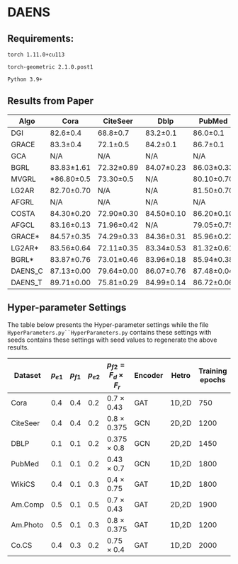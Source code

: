 # DAENS

## Requirements: 
`torch 1.11.0+cu113`

`torch-geometric 2.1.0.post1`

`Python 3.9+`





## Results from Paper

| Algo  | Cora               | CiteSeer           | Dblp              | PubMed             | WikiCS            | Am.Comp           | Am.Photo           | Co.CS             |
|-------|--------------------|--------------------|-------------------|--------------------|-------------------|-------------------|--------------------|-------------------|
| DGI   | 82.6±0.4           | 68.8±0.7           | 83.2±0.1          | 86.0±0.1           | 75.35±0.14        | 83.95±0.47        | 91.61±0.22         | 92.15±0.63        |
| GRACE | 83.3±0.4           | 72.1±0.5           | 84.2±0.1          | 86.7±0.1           | 80.14±0.48        | 89.53±0.35        | 92.78±0.45         | 91.12±0.20        |
| GCA   | N/A                | N/A                | N/A               | N/A                | 78.35±0.05        | 88.94±0.15        | 92.53±0.16         | 93.10±0.01        |
| BGRL  | 83.83±1.61         | 72.32±0.89         | 84.07±0.23        | 86.03±0.33         | 79.98±0.10        | *90.34±0.19       | 93.17±0.30         | 93.31±0.13        |
| MVGRL | *86.80±0.5         | 73.30±0.5          | N/A               | 80.10±0.70         | 77.52±0.08        | 87.52±0.11        | 91.74±0.07         | 92.11±0.12        |
| LG2AR | 82.70±0.70         | N/A                | N/A               | 81.50±0.70         | 77.80±0.50        | 89.60±0.30        | 94.10±0.40        | 93.60±0.30       |
| AFGRL | N/A                | N/A                | N/A               | N/A                | 77.62±0.49        | 89.88±0.33        | 93.22±0.28         | 93.27±0.17        |
| COSTA | 84.30±0.20         | 72.90±0.30         | 84.50±0.10        | 86.20±0.10         | 79.12±0.02        | 88.32±0.03        | 92.56±0.45         | 92.95±0.12        |
| AFGCL | 83.16±0.13         | 71.96±0.42         | N/A               | 79.05±0.75         | 79.01±0.51        | 89.68±0.19        | 92.49±0.31         | 91.92±0.10        |
| GRACE*| 84.57±0.35         | 74.29±0.33         | 84.36±0.31        | 85.96±0.23         | 80.51±0.41        | 89.88±0.14        | 93.04±0.14         | OOM               |
| LG2AR*| 83.56±0.64         | 72.11±0.35         | 83.34±0.53        | 81.32±0.61         | 78.23±0.29        | 89.57±0.35        | 94.07±0.41        | 93.45±0.48       |
| BGRL* | 83.87±0.76         | 73.01±0.46         | 83.96±0.18        | 85.94±0.38         | 79.86±0.11        | *90.49±0.17       | 93.65±0.21         | 93.25±0.15        |
| DAENS_C| 87.13±0.00      | 79.64±0.00      | 86.07±0.76      | 87.48±0.04       | 83.29±0.21      |90.44±0.19       | 93.44±0.25        | 93.19±0.13       |
| DAENS_T| 89.71±0.00     | 75.81±0.29       | 84.99±0.14      | 86.72±0.06       | 83.62±0.00     | 91.60±0.24     | 94.68±0.42      | 93.96±0.04     |

## Hyper-parameter Settings
The table below presents the Hyper-parameter settings while the file `HyperParameters.py``HyperParameters.py` contains these settings with seeds contains these settings with seed values to regenerate the above results. 

| Dataset  | $p_{e1}$ | $p_{f1}$ | $p_{e2}$ | $p_{f2} = F_d \times F_r$ | Encoder | Hetro | Training epochs | Learning rate | Activation function | Hidden layers |
|----------|----------|----------|----------|----------------------------|---------|-------|-----------------|---------------|---------------------|---------------|
| Cora     | 0.4      | 0.4      | 0.2      | 0.7 × 0.43                | GAT     | 1D,2D | 750             | 0.0005        | ReLU                | 128           |
| CiteSeer | 0.4      | 0.4      | 0.2      | 0.8 × 0.375               | GCN     | 2D,2D | 1200            | 0.00001       | PReLU               | 256           |
| DBLP     | 0.1      | 0.1      | 0.2      | 0.375 × 0.8               | GCN     | 2D,2D | 1450            | 0.001         | ReLU                | 256           |
| PubMed   | 0.1      | 0.1      | 0.2      | 0.43 × 0.7                | GCN     | 1D,2D | 1800            | 0.001         | ReLU                | 256           |
| WikiCS   | 0.4      | 0.1      | 0.3      | 0.4 × 0.75                | GAT     | 1D,2D | 1800            | 0.01          | ReLU                | 256           |
| Am.Comp  | 0.5      | 0.1      | 0.5      | 0.7 × 0.43                | GAT     | 2D,2D | 1900            | 0.001         | ReLU                | 128           |
| Am.Photo | 0.5      | 0.1      | 0.3      | 0.8 × 0.375               | GAT     | 1D,2D | 1200            | 0.01          | ReLU                | 256           |
| Co.CS    | 0.4      | 0.3      | 0.2      | 0.75 × 0.4                | GAT     | 1D,2D | 2000            | 0.0005        | ReLU                | 256           |


